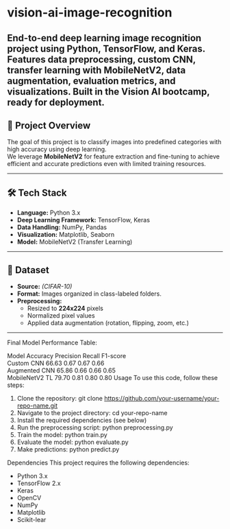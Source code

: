 # vision-ai-image-recognition
End-to-end deep learning image recognition project using Python, TensorFlow, and Keras. Features data preprocessing, custom CNN, transfer learning with MobileNetV2, data augmentation, evaluation metrics, and visualizations. Built in the Vision AI bootcamp, ready for deployment.
---

## 🚀 Project Overview
The goal of this project is to classify images into predefined categories with high accuracy using deep learning.  
We leverage **MobileNetV2** for feature extraction and fine-tuning to achieve efficient and accurate predictions even with limited training resources.

---

## 🛠 Tech Stack
- **Language:** Python 3.x  
- **Deep Learning Framework:** TensorFlow, Keras  
- **Data Handling:** NumPy, Pandas  
- **Visualization:** Matplotlib, Seaborn  
- **Model:** MobileNetV2 (Transfer Learning)  

---

## 📂 Dataset
- **Source:** *(CIFAR-10)*  
- **Format:** Images organized in class-labeled folders.  
- **Preprocessing:**  
  - Resized to **224x224** pixels  
  - Normalized pixel values  
  - Applied data augmentation (rotation, flipping, zoom, etc.)  

---

Final Model Performance Table:

Model               Accuracy  Precision Recall    F1-score  
Custom CNN          66.63     0.67      0.67      0.66      
Augmented CNN       65.86     0.66      0.66      0.65      
MobileNetV2 TL      79.70     0.81      0.80      0.80 
Usage
To use this code, follow these steps:

1. Clone the repository: git clone https://github.com/your-username/your-repo-name.git
2. Navigate to the project directory: cd your-repo-name
3. Install the required dependencies (see below)
4. Run the preprocessing script: python preprocessing.py
5. Train the model: python train.py
6. Evaluate the model: python evaluate.py
7. Make predictions: python predict.py

Dependencies
This project requires the following dependencies:

- Python 3.x
- TensorFlow 2.x
- Keras
- OpenCV
- NumPy
- Matplotlib
- Scikit-lear
